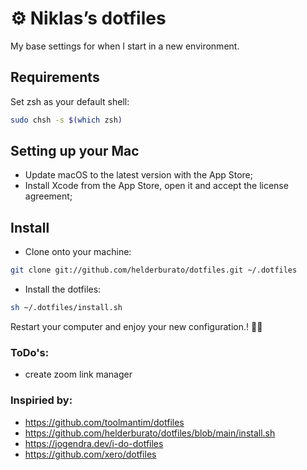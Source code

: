 # ⚙️ Niklas’s dotfiles
My base settings for when I start in a new environment.

## Requirements
Set zsh as your default shell:

```bash
sudo chsh -s $(which zsh)
```

## Setting up your Mac
- Update macOS to the latest version with the App Store;
- Install Xcode from the App Store, open it and accept the license agreement;

## Install
- Clone onto your machine:
```bash
git clone git://github.com/helderburato/dotfiles.git ~/.dotfiles
```
- Install the dotfiles:
```bash
sh ~/.dotfiles/install.sh
```
Restart your computer and enjoy your new configuration.! ✌🏻

### ToDo's:
- create zoom link manager

### Inspiried by:
- https://github.com/toolmantim/dotfiles
- https://github.com/helderburato/dotfiles/blob/main/install.sh
- https://jogendra.dev/i-do-dotfiles
- https://github.com/xero/dotfiles
